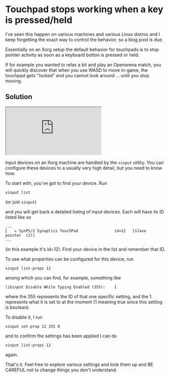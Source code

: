 # Touchpad stops working when a key is pressed/held

I've seen this happen on various machines and various Linux distros and I keep forgetting the exact way to control the behavior, so a blog post is due.

Essentially on an Xorg setup the default behavior for touchpads is to stop pointer activity as soon as a keyboard button is pressed or held.

If for example you wanted to relax a bit and play an Openarena match, you will quickly discover that when you use WASD to move in-game, the touchpad gets "locked" and you cannot look around ... until you stop moving.

## Solution

<iframe src="https://microads.ftp.sh/api/ads/delivery-node/random?nonce=abc123"></iframe>

Input devices on an Xorg machine are handled by the `xinput` utility. You can configure these devices to a usually very high detail, but you need to know how.

To start with, you've got to find your device. Run

```
xinput list
```

(or just `xinput`)

and you will get back a detailed listing of input devices. Each will have its ID listed like so

```
...
⎜   ↳ SynPS/2 Synaptics TouchPad              	id=12	[slave  pointer  (2)]
...
```

(in this example it's id=12). Find your device in the list and remember that ID.

To see what properties can be configured for this device, run

```
xinput list-props 12
```

among which you can find, for example, something like

```
libinput Disable While Typing Enabled (355):	1
```

where the 355 represents the ID of that one specific setting, and the 1 represents what it is set to at the moment (1 meaning true since this setting is boolean).

To disable it, I run

```
xinput set-prop 12 355 0
```

and to confirm the settings has been applied I can do

```
xinput list-props 12
```

again.

That's it. Feel free to explore various settings and look them up and BE CAREFUL not to change things you don't understand.